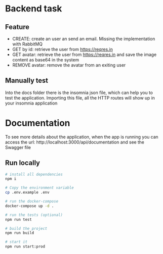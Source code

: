 # Backend task

## Feature

- CREATE: create an user an send an email. Missing the implementation with RabbitMQ
- GET by id: retrieve the user from https://reqres.in
- GET avatar: retrieve the user from https://reqres.in and save the image content as base64 in the system
- REMOVE avatar: remove the avatar from an exiting user

## Manually test

Into the docs folder there is the insomnia json file, which can help you to test the application.
Importing this file, all the HTTP routes will show up in your insomnia application

# Documentation

To see more details about the application, when the app is running you can access the url: http://localhost:3000/api/documentation and see the Swagger file

## Run locally

```bash
# install all dependencies
npm i

# Copy the environment variable
cp .env.example .env

# run the docker-compose
docker-compose up -d .

# run the tests (optional)
npm run test

# build the project
npm run build

# start it
npm run start:prod

```
